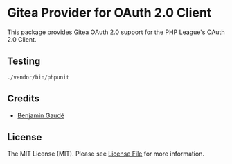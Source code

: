 # Gitea Provider for OAuth 2.0 Client

This package provides Gitea OAuth 2.0 support for the PHP League's OAuth 2.0 Client.

## Testing
```shell
./vendor/bin/phpunit
```

## Credits
- [Benjamin Gaudé](https://github.com/foxdeveloper)

## License
The MIT License (MIT). Please see [License File](./LICENSE.md) for more information.